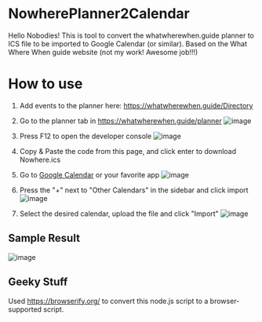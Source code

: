 # NowherePlanner2Calendar
Hello Nobodies!
This is tool to convert the whatwherewhen.guide planner to ICS file to be imported to Google Calendar (or similar).
Based on the What Where When guide website (not my work! Awesome job!!!)

# How to use
1. Add events to the planner here: https://whatwherewhen.guide/Directory
2. Go to the planner tab in https://whatwherewhen.guide/planner
![image](https://github.com/NatanelMizrahi/NowherePlanner2Calendar/assets/20489303/20a9198b-aac3-4c40-a745-927f33041dcd)
3. Press F12 to open the developer console
![image](https://github.com/NatanelMizrahi/NowherePlanner2Calendar/assets/20489303/fec289a9-db7e-48a5-8857-eaba2cc5d02b)

4. Copy & Paste the code from this page, and click enter to download Nowhere.ics
5. Go to [Google Calendar](https://calendar.google.com/calendar/u/0/r) or your favorite app
![image](https://github.com/NatanelMizrahi/NowherePlanner2Calendar/assets/20489303/3f7a7b4c-98da-4e09-be71-8c35282f9d23)

6. Press the "+" next to "Other Calendars" in the sidebar and click import ![image](https://github.com/NatanelMizrahi/NowherePlanner2Calendar/assets/20489303/581418cd-6660-48a9-90e2-9e732403c93a)
7. Select the desired calendar, upload the file and click "Import"
![image](https://github.com/NatanelMizrahi/NowherePlanner2Calendar/assets/20489303/96902422-d6c9-4ed3-9a58-34a3040e77ca)

## Sample Result
![image](https://github.com/NatanelMizrahi/NowherePlanner2Calendar/assets/20489303/28490be6-c2db-45d5-ae68-1c0a960d1103)

## Geeky Stuff
Used https://browserify.org/ to convert this node.js script to a browser-supported script.
